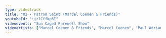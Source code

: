 ```yaml
---
type: videotrack
title: "02 - Patron Saint (Marcel Coenen & Friends)"
youtubeId: "ijzlCffkp6I"
videoevents: "Sun Caged Farewell Show"
videoartists: ["Marcel Coenen & Friends", "Marcel Coenen", "Paul Adrian Villarreal"]
---
```


